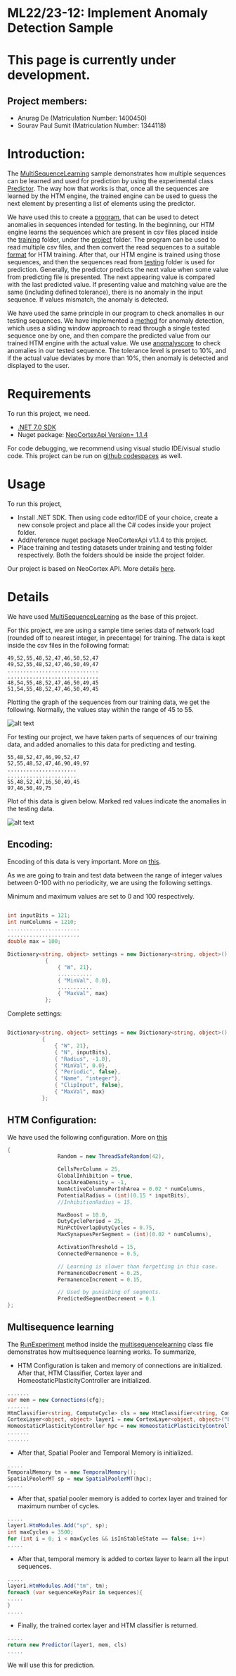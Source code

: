 # ML22/23-12: Implement Anomaly Detection Sample

# This page is currently under development.

## Project members:

* Anurag De (Matriculation Number: 1400450)
* Sourav Paul Sumit (Matriculation Number: 1344118)

# Introduction:

The [MultiSequenceLearning](https://github.com/ddobric/neocortexapi/blob/master/source/Samples/NeoCortexApiSample/MultisequenceLearning.cs) sample demonstrates how multiple sequences can be learned and used for prediction by using the experimental class [Predictor](https://github.com/ddobric/neocortexapi/blob/master/source/Samples/NeoCortexApiSample/Program.cs). The way how that works is that, once all the sequences are learned by the HTM engine, the trained engine can be used to guess the next element by presenting a list of elements using the predictor. 

We have used this to create a [program](https://github.com/SouravPaulSumit/Team_anomaly/blob/master/mySEProject/AnomalyDetectionSample/Program.cs), that can be used to detect anomalies in sequences intended for testing. In the beginning, our HTM engine learns the sequences which are present in csv files placed inside the [training](https://github.com/SouravPaulSumit/Team_anomaly/tree/master/mySEProject/AnomalyDetectionSample/training) folder, under the [project](https://github.com/SouravPaulSumit/Team_anomaly/tree/master/mySEProject/AnomalyDetectionSample) folder. The program can be used to read multiple csv files, and then convert the read sequences to a suitable [format](https://github.com/SouravPaulSumit/Team_anomaly/blob/b2ab0330d07dfec1c8ccdf051a6a14da37dd8558/mySEProject/AnomalyDetectionSample/AnomalyDetectionHelperClasses.cs#L135) for HTM training. After that, our HTM engine is trained using those sequences, and then the sequences read from [testing](https://github.com/SouravPaulSumit/Team_anomaly/tree/master/mySEProject/AnomalyDetectionSample/testing) folder is used for prediction. Generally, the predictor predicts the next value when some value from predicting file is presented. The next appearing value is compared with the last predicted value. If presenting value and matching value are the same (including defined tolerance), there is no anomaly in the input sequence. If values mismatch, the anomaly is detected. 

We have used the same principle in our program to check anomalies in our testing sequences. We have implemented a [method](https://github.com/SouravPaulSumit/Team_anomaly/blob/b2ab0330d07dfec1c8ccdf051a6a14da37dd8558/mySEProject/AnomalyDetectionSample/AnomalyDetectionHelperClasses.cs#L278) for anomaly detection, which uses a sliding window approach to read through a single tested sequence one by one, and then compare the predicted value from our trained HTM engine with the actual value. We use [anomalyscore](https://github.com/SouravPaulSumit/Team_anomaly/blob/b2ab0330d07dfec1c8ccdf051a6a14da37dd8558/mySEProject/AnomalyDetectionSample/AnomalyDetectionHelperClasses.cs#L308) to check anomalies in our tested sequence. The tolerance level is preset to 10%, and if the actual value deviates by more than 10%, then anomaly is detected and displayed to the user.  

# Requirements

To run this project, we need.
* [.NET 7.0 SDK](https://dotnet.microsoft.com/en-us/download/dotnet/7.0)
* Nuget package: [NeoCortexApi Version= 1.1.4](https://www.nuget.org/packages/NeoCortexApi/)

For code debugging, we recommend using visual studio IDE/visual studio code. This project can be run on [github codespaces](https://github.com/features/codespaces) as well.

# Usage

To run this project, 

* Install .NET SDK. Then using code editor/IDE of your choice, create a new console project and place all the C# codes inside your project folder. 
* Add/reference nuget package NeoCortexApi v1.1.4 to this project.
* Place training and testing datasets under training and testing folder respectively. Both the folders should be inside the project folder.

Our project is based on NeoCortex API. More details [here](https://github.com/ddobric/neocortexapi/blob/master/source/Documentation/gettingStarted.md).

# Details

We have used [MultiSequenceLearning](https://github.com/ddobric/neocortexapi/blob/master/source/Samples/NeoCortexApiSample/MultisequenceLearning.cs) as the base of this project.

For this project, we are using a sample time series data of network load (rounded off to nearest integer, in precentage) for training. The data is kept inside the csv files in the following format:

```
49,52,55,48,52,47,46,50,52,47
49,52,55,48,52,47,46,50,49,47
.............................
.............................
48,54,55,48,52,47,46,50,49,45
51,54,55,48,52,47,46,50,49,45
```
Plotting the graph of the sequences from our training data, we get the following. Normally, the values stay within the range of 45 to 55. 

![alt text](https://github.com/SouravPaulSumit/Team_anomaly/blob/Sourav_Paul_Sumit/mySEProject/AnomalyDetectionSample/output/training_data_plot.jpg)

For testing our project, we have taken parts of sequences of our training data, and added anomalies to this data for predicting and testing.
```
55,48,52,47,46,99,52,47
52,55,48,52,47,46,90,49,97
......................
......................
55,48,52,47,16,50,49,45
97,46,50,49,75
```

Plot of this data is given below. Marked red values indicate the anomalies in the testing data.

![alt text](https://github.com/SouravPaulSumit/Team_anomaly/blob/Sourav_Paul_Sumit/mySEProject/AnomalyDetectionSample/output/testing_data_plot.jpg)

## Encoding:

Encoding of this data is very important. More on [this](https://github.com/ddobric/neocortexapi/blob/master/source/Documentation/Encoders.md).

As we are going to train and test data between the range of integer values between 0-100 with no periodicity, we are using the following settings.

Minimum and maximum values are set to 0 and 100 respectively.

```csharp

int inputBits = 121;
int numColumns = 1210;
.......................
.......................
double max = 100;

Dictionary<string, object> settings = new Dictionary<string, object>()
            {
                { "W", 21},
                ...........
                { "MinVal", 0.0},
                ...........
                { "MaxVal", max}
            };
 ```
 
 Complete settings:
 
 ```csharp

Dictionary<string, object> settings = new Dictionary<string, object>()
            {
                { "W", 21},
                { "N", inputBits},
                { "Radius", -1.0},
                { "MinVal", 0.0},
                { "Periodic", false},
                { "Name", "integer"},
                { "ClipInput", false},
                { "MaxVal", max}
            };
```

## HTM Configuration:

We have used the following configuration. More on [this](https://github.com/ddobric/neocortexapi/blob/master/source/Documentation/SpatialPooler.md#parameter-desription)

```csharp
{
                Random = new ThreadSafeRandom(42),

                CellsPerColumn = 25,
                GlobalInhibition = true,
                LocalAreaDensity = -1,
                NumActiveColumnsPerInhArea = 0.02 * numColumns,
                PotentialRadius = (int)(0.15 * inputBits),
                //InhibitionRadius = 15,

                MaxBoost = 10.0,
                DutyCyclePeriod = 25,
                MinPctOverlapDutyCycles = 0.75,
                MaxSynapsesPerSegment = (int)(0.02 * numColumns),

                ActivationThreshold = 15,
                ConnectedPermanence = 0.5,

                // Learning is slower than forgetting in this case.
                PermanenceDecrement = 0.25,
                PermanenceIncrement = 0.15,

                // Used by punishing of segments.
                PredictedSegmentDecrement = 0.1
};
```


## Multisequence learning

The [RunExperiment](https://github.com/SouravPaulSumit/Team_anomaly/blob/be27813af65f611df7cbd33009d72a3ee72e3756/mySEProject/AnomalyDetectionSample/multisequencelearning.cs#L75) method inside the [multisequencelearning](https://github.com/SouravPaulSumit/Team_anomaly/blob/master/mySEProject/AnomalyDetectionSample/multisequencelearning.cs) class file demonstrates how multisequence learning works. To summarize, 

* HTM Configuration is taken and memory of connections are initialized. After that, HTM Classifier, Cortex layer and HomeostaticPlasticityController are initialized.
```csharp
.......
var mem = new Connections(cfg);
.......
HtmClassifier<string, ComputeCycle> cls = new HtmClassifier<string, ComputeCycle>();
CortexLayer<object, object> layer1 = new CortexLayer<object, object>("L1");
HomeostaticPlasticityController hpc = new HomeostaticPlasticityController(mem, numUniqueInputs * 150, (isStable, numPatterns, actColAvg, seenInputs) => ..
.......
.......
```

* After that, Spatial Pooler and Temporal Memory is initialized.
```csharp
.....
TemporalMemory tm = new TemporalMemory();
SpatialPoolerMT sp = new SpatialPoolerMT(hpc);
.....
```
* After that, spatial pooler memory is added to cortex layer and trained for maximum number of cycles.
```csharp
.....
layer1.HtmModules.Add("sp", sp);
int maxCycles = 3500;
for (int i = 0; i < maxCycles && isInStableState == false; i++)
.....
`````
* After that, temporal memory is added to cortex layer to learn all the input sequences.
```csharp
.....
layer1.HtmModules.Add("tm", tm);
foreach (var sequenceKeyPair in sequences){
.....
}
.....
```
* Finally, the trained cortex layer and HTM classifier is returned.
```csharp
.....
return new Predictor(layer1, mem, cls)
.....
`````
We will use this for prediction.
